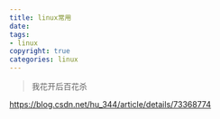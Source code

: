 ```yaml
---
title: linux常用
date: 
tags: 
- linux
copyright: true
categories: linux
---
```




<blockquote class="blockquote-center">我花开后百花杀</blockquote>

<!-- more -->



<https://blog.csdn.net/hu_344/article/details/73368774>